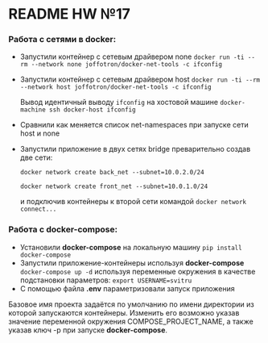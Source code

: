 # README HW №17
### **Работа с сетями в docker:**
 - Запустили контейнер с сетевым драйвером none ```docker run -ti --rm --network none joffotron/docker-net-tools -c ifconfig```
 - Запустили контейнер с сетевым драйвером host ```docker run -ti --rm --network host joffotron/docker-net-tools -c ifconfig```
 
   Вывод идентичный выводу ```ifconfig``` на хостовой машине ```docker-machine ssh docker-host ifconfig```
 - Сравнили как меняется список net-namespaces при запуске сети host и none
 - Запустили приложение в двух сетях bridge преварительно создав две сети:
 
    ```docker network create back_net --subnet=10.0.2.0/24```
    
    ```docker network create front_net --subnet=10.0.1.0/24```
    
    и подключив контейнеры к второй сети командой ```docker network connect...```
 

### **Работа с docker-compose:**
 - Установили **docker-compose** на локальную машину ```pip install docker-compose```
 - Запустили приложение-контейнеры используя **docker-compose** ```docker-compose up -d``` используя переменные окружения в качестве подстановки параметров: ```export USERNAME=svitru```
 - С помощью файла **.env** параметризовали запуск приложения

Базовое имя проекта задаётся по умолчанию по имени директории из которой запускаются контейнеры. Изменить его возможно указав значение переменной окружения COMPOSE_PROJECT_NAME, а также указав ключ -p при запуске **docker-compose**.
